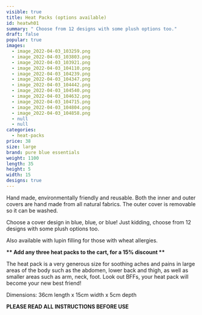 ```yaml
---
visible: true
title: Heat Packs (options available)
id: heatwh01
summary: " Choose from 12 designs with some plush options too."
draft: false
popular: true
images:
  - image_2022-04-03_103259.png
  - image_2022-04-03_103803.png
  - image_2022-04-03_103921.png
  - image_2022-04-03_104110.png
  - image_2022-04-03_104239.png
  - image_2022-04-03_104347.png
  - image_2022-04-03_104442.png
  - image_2022-04-03_104540.png
  - image_2022-04-03_104632.png
  - image_2022-04-03_104715.png
  - image_2022-04-03_104804.png
  - image_2022-04-03_104858.png
  - null
  - null
categories:
  - heat-packs
price: 38
size: large
brand: pure blue essentials
weight: 1100
length: 35
height: 5
width: 15
designs: true
---
```

Hand made, environmentally friendly and reusable.  Both the inner and outer covers are hand made from all natural fabrics. The outer cover is removable so it can be washed. 

Choose a cover design in blue, blue, or blue! Just kidding, choose from 12 designs with some plush options too.

Also available with lupin filling for those with wheat allergies.

**\*\* Add any three heat packs to the cart, for a 15% discount \*\***

The heat pack is a very generous size for soothing aches and pains in large areas of the body such as the abdomen, lower back and thigh, as well as smaller areas such as arm, neck, foot.  Look out BFFs, your heat pack will become your new best friend!

Dimensions:   36cm length  x  15cm width  x  5cm depth 

**PLEASE READ ALL INSTRUCTIONS BEFORE USE**
